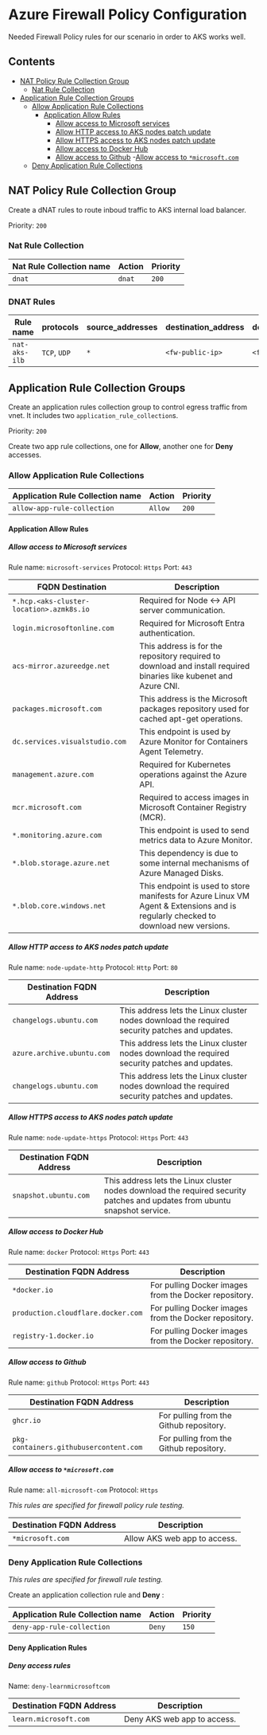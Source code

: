 # Azure Firewall Policy Configuration

Needed Firewall Policy rules for our scenario in order to AKS works well.

## Contents

- [NAT Policy Rule Collection Group](#nat-policy-rule-collection-group)
  - [Nat Rule Collection](#nat-rule-collection)
- [Application Rule Collection Groups](#application-rule-collection-groups)
  - [Allow Application Rule Collections](#allow-application-rule-collections)
    - [Application Allow Rules](#application-allow-rules)
      - [Allow access to Microsoft services](#allow-access-to-microsoft-services)
      - [Allow HTTP access to AKS nodes patch update](#allow-http-access-to-aks-nodes-patch-update)
      - [Allow HTTPS access to AKS nodes patch update](#allow-https-access-to-aks-nodes-patch-update)
      - [Allow access to Docker Hub](#allow-access-to-docker-hub)
      - [Allow access to Github](#allow-access-to-github)
      -[Allow access to `*microsoft.com`](#allow-access-to-microsoftcom)
  - [Deny Application Rule Collections](#deny-application-rule-collections)

## NAT Policy Rule Collection Group

Create a dNAT rules to route inboud traffic to AKS internal load balancer.

Priority: `200`

### Nat Rule Collection

| Nat Rule Collection name           | Action  | Priority     |
|------------------------------------|---------|------------|
| `dnat`                             |  `dnat`  | `200`       |

### DNAT Rules

| Rule name | protocols | source_addresses | destination_address  | destination_ports | translated_address | translated_port |
|----------|---------------|----------|--------|-----------|------------|------------|
| `nat-aks-ilb`  | `TCP`, `UDP`  | `*`  | `<fw-public-ip>` | `<fw-public-port>` | `<aks-ilb-private-ip>`   | `aks-ilb-port`  |

## Application Rule Collection Groups

Create an application rules collection group to control egress traffic from vnet. It includes two `application_rule_collection`s.

Priority: `200`

Create two app rule collections, one for __Allow__, another one for __Deny__ accesses.

### Allow Application Rule Collections

| Application Rule Collection name   | Action  | Priority     |
|------------------------------------|---------|------------|
| `allow-app-rule-collection`        |  `Allow`  | `200`       |

#### Application Allow Rules

##### Allow access to Microsoft services

Rule name: `microsoft-services`
Protocol: `Https`
Port: `443`

| FQDN Destination                   | Description         |
|------------------------------------|---------------------|
| `*.hcp.<aks-cluster-location>.azmk8s.io`  | Required for Node <-> API server communication. |
| `login.microsoftonline.com`        | Required for Microsoft Entra authentication. |
| `acs-mirror.azureedge.net`         | This address is for the repository required to download and install required binaries like kubenet and Azure CNI.|
| `packages.microsoft.com`           | This address is the Microsoft packages repository used for cached apt-get operations. |
| `dc.services.visualstudio.com`     | This endpoint is used by Azure Monitor for Containers Agent Telemetry. |
| `management.azure.com`             | Required for Kubernetes operations against the Azure API. |
| `mcr.microsoft.com`                | Required to access images in Microsoft Container Registry (MCR). |
| `*.monitoring.azure.com`           | This endpoint is used to send metrics data to Azure Monitor. |
| `*.blob.storage.azure.net` | This dependency is due to some internal mechanisms of Azure Managed Disks.   |
| `*.blob.core.windows.net`  | This endpoint is used to store manifests for Azure Linux VM Agent & Extensions and is regularly checked to download new versions. |

##### Allow HTTP access to AKS nodes patch update

Rule name: `node-update-http`
Protocol: `Http`
Port: `80`

| Destination FQDN Address           | Description                   |
|------------------------------------|------------------------------|
| `changelogs.ubuntu.com`            | This address lets the Linux cluster nodes download the required security patches and updates. |
| `azure.archive.ubuntu.com`         | This address lets the Linux cluster nodes download the required security patches and updates. |
| `changelogs.ubuntu.com`             | This address lets the Linux cluster nodes download the required security patches and updates. |

##### Allow HTTPS access to AKS nodes patch update

Rule name: `node-update-https`
Protocol: `Https`
Port: `443`

| Destination FQDN Address           | Description                   |
|------------------------------------|------------------------------|
| `snapshot.ubuntu.com`              |   This address lets the Linux cluster nodes download the required security patches and updates from ubuntu snapshot service. |

##### Allow access to Docker Hub

Rule name: `docker`
Protocol: `Https`
Port: `443`

| Destination FQDN Address           | Description                   |
|------------------------------------|------------------------------|
| `*docker.io`                       | For pulling Docker images from the Docker repository. |
| `production.cloudflare.docker.com` | For pulling Docker images from the Docker repository. |
| `registry-1.docker.io`             | For pulling Docker images from the Docker repository. |

##### Allow access to Github

Rule name: `github`
Protocol: `Https`
Port: `443`

| Destination FQDN Address           | Description                   |
|------------------------------------|------------------------------|
| `ghcr.io`                          | For pulling from the Github repository. |
| `pkg-containers.githubusercontent.com` | For pulling from the Github repository. |

##### Allow access to `*microsoft.com`

Rule name: `all-microsoft-com`
Protocol: `Https`

_This rules are specified for firewall policy rule testing._

| Destination FQDN Address           |Description          |
|------------------------------------|---------------------|
| `*microsoft.com`                   | Allow AKS web app to access. |

### Deny Application Rule Collections

_This rules are specified for firewall rule testing._

Create an application collection rule and __Deny__ :


| Application Rule Collection name   | Action  | Priority     |
|------------------------------------|---------|------------|
| `deny-app-rule-collection`        |  `Deny`  | `150`       |

#### Deny Application Rules

##### Deny access rules

Name: `deny-learnmicrosoftcom`

| Destination FQDN Address         |Description                   |
|----------------------------------|------------------------------|
| `learn.microsoft.com`           | Deny AKS web app to access. |
